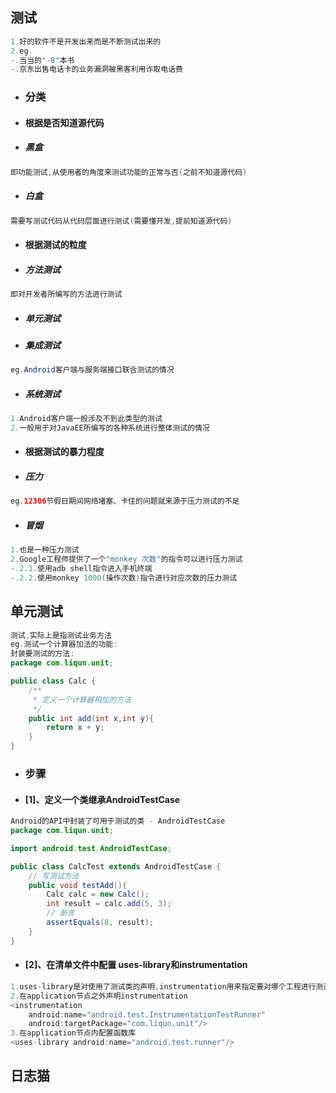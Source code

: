 ## 测试

```java
1.好的软件不是开发出来而是不断测试出来的
2.eg.
-.当当的"-8"本书
-.京东出售电话卡的业务漏洞被黑客利用诈取电话费
```

* ### 分类
* #### 根据是否知道源代码
* ##### 黑盒

```java
即功能测试,从使用者的角度来测试功能的正常与否(之前不知道源代码)
```

* ##### 白盒

```java
需要写测试代码从代码层面进行测试(需要懂开发,提前知道源代码)
```

* #### 根据测试的粒度
* ##### 方法测试

```java
即对开发者所编写的方法进行测试
```

* ##### 单元测试
* ##### 集成测试

```java
eg.Android客户端与服务端接口联合测试的情况
```

* ##### 系统测试

```java
1.Android客户端一般涉及不到此类型的测试
2.一般用于对JavaEE所编写的各种系统进行整体测试的情况
```

* #### 根据测试的暴力程度
* ##### 压力

```java
eg.12306节假日期间网络堵塞、卡住的问题就来源于压力测试的不足
```

* ##### 冒烟

```java
1.也是一种压力测试
2.Google工程师提供了一个"monkey 次数"的指令可以进行压力测试
-.2.1.使用adb shell指令进入手机终端
-.2.2.使用monkey 1000(操作次数)指令进行对应次数的压力测试
```

## 单元测试

```java
测试,实际上是指测试业务方法
eg.测试一个计算器加法的功能:
封装要测试的方法:
package com.liqun.unit;

public class Calc {
    /**
     * 定义一个计算器相加的方法
     */
    public int add(int x,int y){
        return x + y;
    }
}
```

* ### 步骤
* #### \[1\]、定义一个类继承AndroidTestCase

```java
Android的API中封装了可用于测试的类 - AndroidTestCase
package com.liqun.unit;

import android.test.AndroidTestCase;

public class CalcTest extends AndroidTestCase {
    // 写测试方法
    public void testAdd(){
        Calc calc = new Calc();
        int result = calc.add(5, 3);
        // 断言
        assertEquals(8, result);
    }    
}
```

* #### \[2\]、在清单文件中配置 uses-library和instrumentation

```java
1.uses-library是对使用了测试类的声明,instrumentation用来指定要对哪个工程进行测试
2.在application节点之外声明instrumentation
<instrumentation
    android:name="android.test.InstrumentationTestRunner"
    android:targetPackage="com.liqun.unit"/>
3.在application节点内配置函数库
<uses-library android:name="android.test.runner"/>
```

## 日志猫



